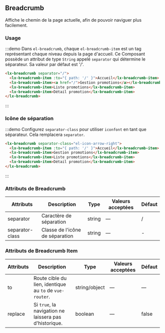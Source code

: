 ## Breadcrumb

Affiche le chemin de la page actuelle, afin de pouvoir naviguer plus facilement.

### Usage


:::demo Dans `el-breadcrumb`, chaque `el-breadcrumb-item` est un tag représentant chaque niveau depuis la page d'accueil. Ce Composant possède un attribut de type `String` appelé `separator` qui détermine le séparateur. Sa valeur par défaut est '/'.

```html
<lx-breadcrumb separator="/">
  <lx-breadcrumb-item :to="{ path: '/' }">Accueil</lx-breadcrumb-item>
  <lx-breadcrumb-item><a href="/">Gestion promotions</a></lx-breadcrumb-item>
  <lx-breadcrumb-item>Liste promotions</lx-breadcrumb-item>
  <lx-breadcrumb-item>Détail promotion</lx-breadcrumb-item>
</lx-breadcrumb>
```
:::

### Icône de séparation

:::demo Configurez `separator-class` pour utiliser `iconfont` en tant que séparateur. Cela remplacera `separator`.

```html
<lx-breadcrumb separator-class="el-icon-arrow-right">
  <lx-breadcrumb-item :to="{ path: '/' }">Accueil</lx-breadcrumb-item>
  <lx-breadcrumb-item>Gestion promotions</lx-breadcrumb-item>
  <lx-breadcrumb-item>Liste promotions</lx-breadcrumb-item>
  <lx-breadcrumb-item>Détail promotion</lx-breadcrumb-item>
</lx-breadcrumb>
```
:::

### Attributs de Breadcrumb
| Attributs      | Description          | Type      | Valeurs acceptées            | Défaut|
|---------- |-------------- |---------- |--------------------------------  |-------- |
| separator | Caractère de séparation | string | — | / |
| separator-class | Classe de l'icône de séparation | string | — | - |

### Attributs de Breadcrumb Item
| Attributs      | Description          | Type      | Valeurs acceptées            | Défaut|
|---------- |-------------- |---------- |--------------------------------  |-------- |
| to | Route cible du lien, identique au `to` de `vue-router`. | string/object | — | — |
| replace | Si `true`, la navigation ne laissera pas d'historique. | boolean | — | false |
